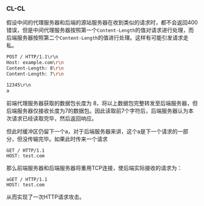 ### CL-CL

假设中间的代理服务器和后端的源站服务器在收到类似的请求时，都不会返回400错误，但是中间代理服务器按照第一个`Content-Length`的值对请求进行处理，而后端服务器按照第二个`Content-Length`的值进行处理。这样有可能引发请求走私。

```bash
POST / HTTP/1.1\r\n
Host: example.com\r\n
Content-Length: 8\r\n
Content-Length: 7\r\n

12345\r\n
a

```

前端代理服务器获取的数据包长度为 8，将以上数据包完整转发至后端服务器，但后端服务器仅接收长度为7的数据包。因此读取前7个字符后，后端服务器认为本次请求已经读取完毕，然后返回响应。

但此时缓冲区仍留下一个a，对于后端服务器来讲，这个a是下一个请求的一部分，但没传输完毕。如果此时传来一个请求

```
GET / HTTP/1.1
HOST: test.com

```

那么前端服务器和后端服务器将重用TCP连接，使后端实际接收的请求为：

```
aGET / HTTP/1.1
HOST: test.com

```

从而实现了一次HTTP请求攻击。


